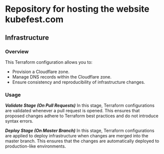 # Repository for hosting the website kubefest.com

## Infrastructure

### Overview

This Terraform configuration allows you to:

- Provision a Cloudflare zone.
- Manage DNS records within the Cloudflare zone.
- Ensure consistency and reproducibility of infrastructure changes.

### Usage

**_Validate Stage (On Pull Requests)_**
In this stage, Terraform configurations are validated whenever a pull request is opened. This ensures that proposed changes adhere to Terraform best practices and do not introduce syntax errors.

**_Deploy Stage (On Master Branch)_**
In this stage, Terraform configurations are applied to deploy infrastructure when changes are merged into the master branch. This ensures that the changes are automatically deployed to production-like environments.
